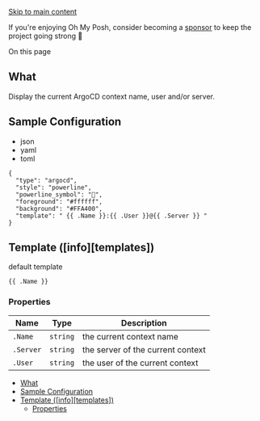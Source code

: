 [Skip to main content](https://ohmyposh.dev/docs/segments/cli/argocd#__docusaurus_skipToContent_fallback)

If you're enjoying Oh My Posh, consider becoming a [sponsor](https://github.com/sponsors/JanDeDobbeleer) to keep the project going strong 💪

On this page

## What [​](https://ohmyposh.dev/docs/segments/cli/argocd\#what "Direct link to What")

Display the current ArgoCD context name, user and/or server.

## Sample Configuration [​](https://ohmyposh.dev/docs/segments/cli/argocd\#sample-configuration "Direct link to Sample Configuration")

- json
- yaml
- toml

```codeBlockLines_e6Vv
{
  "type": "argocd",
  "style": "powerline",
  "powerline_symbol": "",
  "foreground": "#ffffff",
  "background": "#FFA400",
  "template": " {{ .Name }}:{{ .User }}@{{ .Server }} "
}

```

## Template (\[info\]\[templates\]) [​](https://ohmyposh.dev/docs/segments/cli/argocd\#template-infotemplates "Direct link to Template ([info][templates])")

default template

```codeBlockLines_e6Vv
{{ .Name }}

```

### Properties [​](https://ohmyposh.dev/docs/segments/cli/argocd\#properties "Direct link to Properties")

| Name | Type | Description |
| --- | --- | --- |
| `.Name` | `string` | the current context name |
| `.Server` | `string` | the server of the current context |
| `.User` | `string` | the user of the current context |

- [What](https://ohmyposh.dev/docs/segments/cli/argocd#what)
- [Sample Configuration](https://ohmyposh.dev/docs/segments/cli/argocd#sample-configuration)
- [Template (\[info\]\[templates\])](https://ohmyposh.dev/docs/segments/cli/argocd#template-infotemplates)
  - [Properties](https://ohmyposh.dev/docs/segments/cli/argocd#properties)